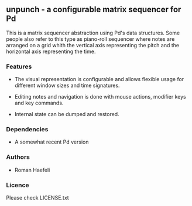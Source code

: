 ## unpunch - a configurable matrix sequencer for Pd

This is a matrix sequencer abstraction using Pd's data structures. Some
people also refer to this type as piano-roll sequencer where notes are
arranged on a grid whith the vertical axis representing the pitch and
the horizontal axis representing the time.

### Features

  * The visual representation is configurable and allows flexible usage
    for different window sizes and time signatures.

  * Editing notes and navigation is done with mouse actions, modifier keys
    and key commands.

  * Internal state can be dumped and restored.

### Dependencies

 * A somewhat recent Pd version

### Authors

 * Roman Haefeli

### Licence

Please check LICENSE.txt
